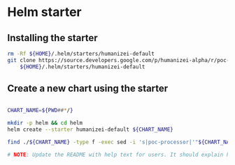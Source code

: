 # Helm starter

## Installing the starter
```bash
rm -Rf ${HOME}/.helm/starters/humanizei-default
git clone https://source.developers.google.com/p/humanizei-alpha/r/poc-processor \ 
    ${HOME}/.helm/starters/humanizei-default
```

## Create a new chart using the starter
```bash

CHART_NAME=${PWD##*/}

mkdir -p helm && cd helm
helm create --starter humanizei-default ${CHART_NAME}

find ./${CHART_NAME} -type f -exec sed -i 's|poc-processor|'"${CHART_NAME}"'|g' {} \;

# NOTE: Update the README with help text for users. It should explain how to deploy and use your chart.
```
